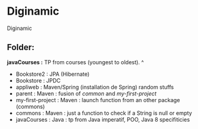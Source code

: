 # Diginamic
Diginamic


Folder:
----------
**javaCourses :** TP from courses (youngest to oldest).
  ^ 
  - Bookstore2 : JPA (Hibernate)
  - Bookstore : JPDC
  - appliweb : Maven/Spring (installation de Spring) random stuffs
  - parent : Maven : fusion of _common_ and _my-first-project_
  - my-first-project : Maven : launch function from an other package (commons)
  - commons : Maven : just a function to check if a String is null or empty
  - javaCourses : Java : tp from Java imperatif, POO, Java 8 specifiticies
  
  

